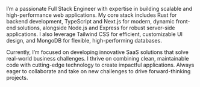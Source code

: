 I’m a passionate Full Stack Engineer with expertise in building scalable and high-performance web applications. My core stack includes Rust for backend development, TypeScript and Next.js for modern, dynamic front-end solutions, alongside Node.js and Express for robust server-side applications. I also leverage Tailwind CSS for efficient, customizable UI design, and MongoDB for flexible, high-performing databases.

Currently, I’m focused on developing innovative SaaS solutions that solve real-world business challenges. I thrive on combining clean, maintainable code with cutting-edge technology to create impactful applications. Always eager to collaborate and take on new challenges to drive forward-thinking projects.
